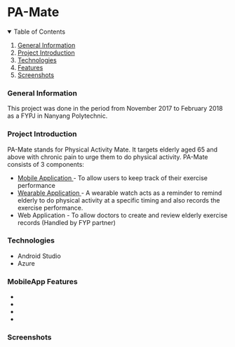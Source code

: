 # PA-Mate

<!-- Table of Contents -->

<details open = "open">
<summary> Table of Contents </summary>
<ol>
  <li><a href="#genereal-information">General Information</a></li>
  <li><a href="#project-introduction">Project Introduction</a></li>
  <li><a href="#technologies">Technologies</a></li>
  <li><a href="#features">Features</a></li>
  <li><a href="#screenshots">Screenshots</a></li>
</ol>
</details>


<!-- Project Introduction -->
### General Information
This project was done in the period from November 2017 to February 2018 as a FYPJ in Nanyang Polytechnic.

### Project Introduction
PA-Mate stands for Physical Activity Mate. It targets elderly aged 65 and above with chronic pain to urge them to do physical activity. PA-Mate consists of 3 components: </br>
* <a href="https://github.com/gwynbxm/PA-Mate_MobileApp"> Mobile Application </a> - To allow users to keep track of their exercise performance
* <a href="https://github.com/gwynbxm/PA-Mate_WearableApp"> Wearable Application </a> - A wearable watch acts as a reminder to remind elderly to do physical activity at a specific timing and also records the exercise performance. 
* Web Application - To allow doctors to create and review elderly exercise records (Handled by FYP partner)

### Technologies
* Android Studio 
* Azure

### MobileApp Features
* 
*
*
*
### Screenshots
